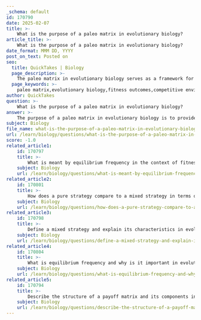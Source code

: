 ```yaml
---
_schema: default
id: 170790
date: 2025-02-07
title: >-
    What is the purpose of a paleo matrix in evolutionary biology?
article_title: >-
    What is the purpose of a paleo matrix in evolutionary biology?
date_format: MMM DD, YYYY
post_on_text: Posted on
seo:
  title: QuickTakes | Biology
  page_description: >-
    The paleo matrix in evolutionary biology serves as a framework for analyzing the fitness outcomes of various strategies in a competitive environment, enabling insights into evolutionary dynamics and population interactions.
  page_keywords: >-
    paleo matrix,evolutionary biology,fitness outcomes,competitive environment,strategies,phenotypes,interaction,payoffs,fitness gains,evolutionary dynamics,pure strategies,mixed strategies,frequency-dependent selection,population dynamics,phenotypic variation
author: QuickTakes
question: >-
    What is the purpose of a paleo matrix in evolutionary biology?
answer: >-
    The purpose of a paleo matrix in evolutionary biology is to provide a structured framework for analyzing the fitness outcomes of different strategies within a competitive environment. This matrix is particularly useful in understanding how various strategies or phenotypes interact and the resulting payoffs or fitness gains associated with these interactions.\n\nIn a paleo matrix, the rows and columns represent different strategies or players, while the entries in the matrix indicate the payoffs that each strategy receives when interacting with others. For example, in a scenario involving two types of players, such as 'hogs' and 'dogs', the paleo matrix can help determine which strategy yields higher fitness based on the frequency of each type in the population. This analysis is crucial for understanding evolutionary dynamics, as it allows researchers to predict how the prevalence of certain strategies may change over time due to their relative fitness advantages.\n\nAdditionally, the paleo matrix can be used to explore concepts such as pure strategies (which yield consistent outcomes) and mixed strategies (which involve a combination of different approaches). By evaluating these strategies, researchers can gain insights into frequency-dependent selection, equilibrium frequencies, and overall population dynamics, thereby enhancing our understanding of evolutionary strategies and phenotypic variation in natural populations.
subject: Biology
file_name: what-is-the-purpose-of-a-paleo-matrix-in-evolutionary-biology.md
url: /learn/biology/questions/what-is-the-purpose-of-a-paleo-matrix-in-evolutionary-biology
score: -1.0
related_article1:
    id: 170797
    title: >-
        What is meant by equilibrium frequency in the context of fitness dynamics?
    subject: Biology
    url: /learn/biology/questions/what-is-meant-by-equilibrium-frequency-in-the-context-of-fitness-dynamics
related_article2:
    id: 170801
    title: >-
        How does a pure strategy compare to a mixed strategy in terms of consistency and outcomes?
    subject: Biology
    url: /learn/biology/questions/how-does-a-pure-strategy-compare-to-a-mixed-strategy-in-terms-of-consistency-and-outcomes
related_article3:
    id: 170798
    title: >-
        Define a mixed strategy and explain its characteristics in evolutionary games.
    subject: Biology
    url: /learn/biology/questions/define-a-mixed-strategy-and-explain-its-characteristics-in-evolutionary-games
related_article4:
    id: 170804
    title: >-
        What is equilibrium frequency and why is it important in evolutionary biology?
    subject: Biology
    url: /learn/biology/questions/what-is-equilibrium-frequency-and-why-is-it-important-in-evolutionary-biology
related_article5:
    id: 170794
    title: >-
        Describe the structure of a payoff matrix and its components in evolutionary games.
    subject: Biology
    url: /learn/biology/questions/describe-the-structure-of-a-payoff-matrix-and-its-components-in-evolutionary-games
---
```


&nbsp;